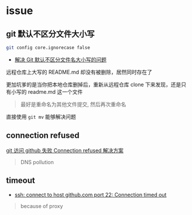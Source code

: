 # issue

## git 默认不区分文件大小写

```bash
git config core.ignorecase false
```

- [解决 Git 默认不区分文件名大小写的问题](https://www.jianshu.com/p/df0b0e8bcf9b)

远程仓库上大写的 README.md 却没有被删除，居然同时存在了

更加坑爹的是当你把本地仓库删掉后，重新从远程仓库 clone 下来发现，还是只有小写的 readme.md 这一个文件

> 最好是重命名为其他文件提交, 然后再次重命名

直接使用 `git mv` 能够解决问题

## connection refused

[git 访问 github 失败 Connection refused 解决方案](https://www.shouxicto.com/article/5947.html)

> DNS pollution

## timeout

- [ssh: connect to host github.com port 22: Connection timed out](https://stackoverflow.com/questions/15589682/ssh-connect-to-host-github-com-port-22-connection-timed-out)

> because of proxy
